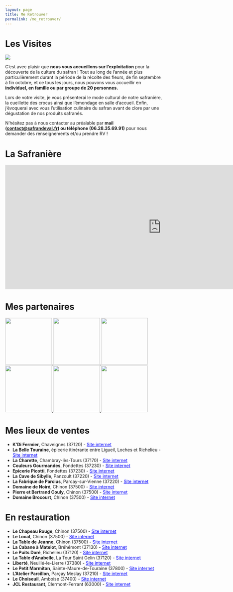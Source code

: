 ```yaml
---
layout: page
title: Me Retrouver
permalink: /me_retrouver/
---
```


# Les Visites

<img class="ban" src="./visite.png">

C’est avec plaisir que **nous vous accueillons sur l’exploitation** pour la découverte de la culture du safran ! Tout au long de l’année et plus particulièrement durant la période de la  récolte des fleurs, de fin septembre à fin octobre, et ce tous les jours, nous pouvons vous accueillir en **individuel, en famille ou par groupe de 20 personnes.**

Lors de votre visite, je vous présenterai le mode cultural de notre safranière, la cueillette des crocus ainsi que l’émondage en salle d’accueil.
Enfin, j’évoquerai avec vous l’utilisation culinaire du safran avant de clore par une dégustation de nos produits safranés.
 
N’hésitez pas à nous contacter au préalable par **mail (contact@safrandeval.fr) ou téléphone (06.28.35.69.91)** pour nous demander des renseignements et/ou prendre RV ! 

# La Safranière

<iframe src="https://www.google.com/maps/embed?pb=!1m18!1m12!1m3!1d841.2848079538611!2d0.4111190633404383!3d47.05075707745545!2m3!1f0!2f0!3f0!3m2!1i1024!2i768!4f13.1!3m3!1m2!1s0x47fd1151b5dd2d5d%3A0x297eead218ea2d57!2sSafran%20de%20Val!5e1!3m2!1sen!2sfr!4v1667142736620!5m2!1sen!2sfr" width="1000" height="400" style="border:0;" allowfullscreen="" loading="lazy" referrerpolicy="no-referrer-when-downgrade"></iframe>

# Mes partenaires

<a href="https://www.sibylline-escapade.fr/" target="_blank">
    <img class="ban" style="width:150px" src="./logos/siby.png">
</a>
<a href="https://www.atout-france.fr/services/le-label-vignobles-decouvertes/" target="_blank">
    <img class="ban" style="width:150px" src="./logos/vignobles.png">
</a>
<a href="https://www.cducentre.com/" target="_blank">
    <img class="ban" style="width:150px" src="./logos/C_Centre-logo.png">
</a>
<a href="https://www.entrepriseetdecouverte.fr/" target="_blank">
    <img class="ban" style="width:150px" src="./logos/ED-logo.png">
</a>
<a href="http://www.safrandetouraine.fr/" target="_blank">
    <img class="ban" style="width:150px" src="./logos/SafraniersTouraine-logo.png">
</a>
<img class="ban" style="width:150px" src="./logos/lpv.png">

# Mes lieux de ventes

- **K’Di Fermier**, Chaveignes (37120) - <a href="https://www.facebook.com/Kdi.Fermier/?locale=fr_FR " target="_blank" style="color:blue"> Site internet </a>
- **La Belle Touraine**, épicerie itinérante entre Ligueil, Loches et Richelieu - <a href="https://www.labelletouraine.net/" target="_blank" style="color:blue"> Site internet </a>
- **La Charette**, Chambray-lès-Tours (37170) - <a href="https://www.facebook.com/la.charrette.chambray/?locale=fr_FR" target="_blank" style="color:blue"> Site internet </a>
- **Couleurs Gourmandes**, Fondettes (37230) - <a href="https://www.maisonbalme.com/magasins/epicerie-couleurs-gourmandes-54" target="_blank" style="color:blue"> Site internet </a>
- **Epicerie Picotti**, Fondettes (37230) - <a href="https://www.facebook.com/people/Epicerie-Picotti-Fondettes/100069180484625/?paipv=0&eav=AfY5TkDUo74Iw1dRBfijxqT0FfK2fLOTkm8diH3FrESfcTUyJjGyv4lRMTvlseW7-PQ&_rdr" target="_blank" style="color:blue"> Site internet </a>
- **La Cave de Sibylle**, Panzoult (37220) - <a href="https://www.facebook.com/cavepanzoult/?locale=fr_FR" target="_blank" style="color:blue"> Site internet </a>
- **La Fabrique de Parcius**, Parcay-sur-Vienne (37220)  - <a href="https://lafabriquedeparcius.com/" target="_blank" style="color:blue"> Site internet </a>
- **Domaine de Noiré**, Chinon (37500) - <a href="https://domainedenoire.fr/" target="_blank" style="color:blue"> Site internet </a>
- **Pierre et Bertrand Couly**, Chinon (37500) - <a href="https://pb-couly.com/" target="_blank" style="color:blue"> Site internet </a>
- **Domaine Brocourt**, Chinon (37500) - <a href="http://www.domaine-brocourt-chinon.fr/" target="_blank" style="color:blue"> Site internet </a>

# En restauration

- **Le Chapeau Rouge**, Chinon (37500) - <a href="https://www.auchapeaurouge.fr/" target="_blank" style="color:blue"> Site internet </a>
- **Le Local**, Chinon (37500) - <a href="https://aulocalrestaurant.fr/" target="_blank" style="color:blue"> Site internet </a>
- **La Table de Jeanne**, Chinon (37500) - <a href="https://latabledejeanne.eatbu.com/?lang=fr" target="_blank" style="color:blue"> Site internet </a>
- **La Cabane à Matelot**, Bréhémont (37130)  - <a href="http://les-pecheries-ligeriennes.fr/restaurant-la-cabane-a-matelot.html" target="_blank" style="color:blue"> Site internet </a>
- **Le Puits Doré**, Richelieu (37120) - <a href="https://www.lepuitsdore.fr/" target="_blank" style="color:blue"> Site internet </a>
- **La Table d’Anabelle**, La Tour Saint Gelin (37120) - <a href="https://www.facebook.com/profile.php?id=100063564074122" target="_blank" style="color:blue"> Site internet </a>
- **Liberté**, Neuillé-le-Lierre (37380)  - <a href="https://www.liberte-restaurant.fr/" target="_blank" style="color:blue"> Site internet </a>
- **Le Petit Marmiton**, Sainte-Maure-de-Touraine (37800) - <a href="https://restaurant-le-petit-marmiton-sainte-maure-de-touraine.eatbu.com/?lang=fr" target="_blank" style="color:blue"> Site internet </a>
- **L’Atelier Parcillon**, Parçay Meslay (37210) - <a href="https://www.atelier-parcillon.fr/" target="_blank" style="color:blue"> Site internet </a>
- **Le Choiseuil**, Amboise (37400) - <a href="https://www.lechoiseulamboise.com/" target="_blank" style="color:blue"> Site internet </a>
- **JCL Restaurant**, Clermont-Ferrant (63000) - <a href="https://www.restaurant-jcl.com/" target="_blank" style="color:blue"> Site internet </a>